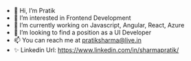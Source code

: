- 👋 Hi, I’m Pratik
- 👀 I’m interested in Frontend Development
- 🌱 I’m currently working on Javascript, Angular, React, Azure
- 💞️ I’m looking to find a position as a UI Developer
- 📫 You can reach me at pratiksharma@live.in
- ✨ Linkedin Url: https://www.linkedin.com/in/sharmapratik/

<!---
topratiksharma/topratiksharma is a ✨ special ✨ repository because its `README.md` (this file) appears on your GitHub profile.
You can click the Preview link to take a look at your changes.
--->
